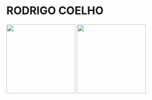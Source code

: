 # RODRIGO COELHO
 <div>
  <img height="180em" src="https://github-readme-stats.vercel.app/api?username=Rozdrigo&show_icons=true&include_all_commits=true&count_private=true"/>
  <img height="180em" src="https://github-readme-stats.vercel.app/api/top-langs/?username=Rozdrigo&layout=compact&langs_count=7"/>
</div>
